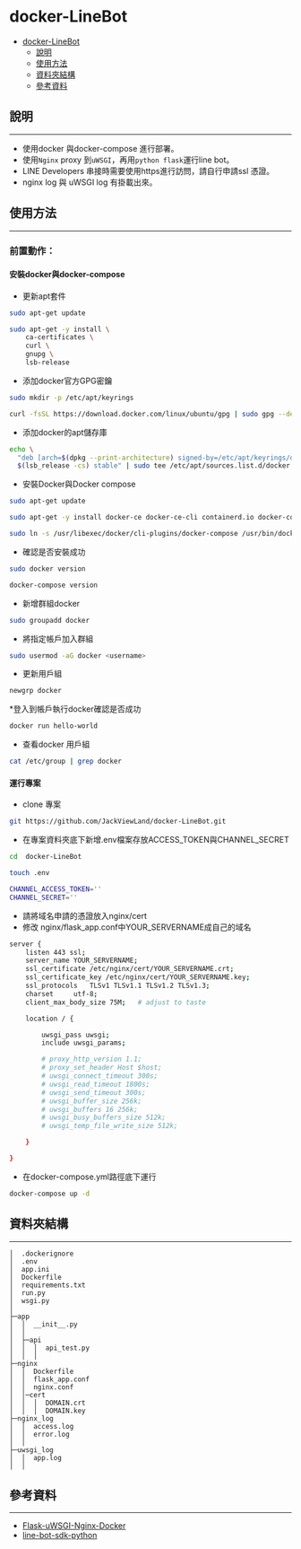 # docker-LineBot

- [docker-LineBot](#docker-LineBot)
  - [說明](#說明)
  - [使用方法](#使用方法)
  - [資料夾結構](#資料夾結構)
  - [參考資料](#參考資料)


## 說明
---
- 使用docker 與docker-compose 進行部署。
- 使用```Nginx``` proxy 到```uWSGI```，再用```python flask```運行line bot。
- LINE Developers 串接時需要使用https進行訪問，請自行申請ssl 憑證。
- nginx log 與 uWSGI log 有掛載出來。

## 使用方法
---
### 前置動作：
#### 安裝docker與docker-compose
* 更新apt套件
```bash
sudo apt-get update
```
```bash
sudo apt-get -y install \
    ca-certificates \
    curl \
    gnupg \
    lsb-release
```

* 添加docker官方GPG密鑰
```bash
sudo mkdir -p /etc/apt/keyrings
```
```bash
curl -fsSL https://download.docker.com/linux/ubuntu/gpg | sudo gpg --dearmor -o /etc/apt/keyrings/docker.gpg
```

* 添加docker的apt儲存庫
```bash
echo \
  "deb [arch=$(dpkg --print-architecture) signed-by=/etc/apt/keyrings/docker.gpg] https://download.docker.com/linux/ubuntu \
  $(lsb_release -cs) stable" | sudo tee /etc/apt/sources.list.d/docker.list > /dev/null
```

* 安裝Docker與Docker compose
```bash
sudo apt-get update
```
```bash
sudo apt-get -y install docker-ce docker-ce-cli containerd.io docker-compose-plugin
```
```bash
sudo ln -s /usr/libexec/docker/cli-plugins/docker-compose /usr/bin/docker-compose
```
* 確認是否安裝成功
```bash
sudo docker version
```
```bash
docker-compose version
```
* 新增群組docker
```bash
sudo groupadd docker
```
* 將指定帳戶加入群組
```bash
sudo usermod -aG docker <username>
```
* 更新用戶組
```bash
newgrp docker
```
*登入到帳戶執行docker確認是否成功
```bash
docker run hello-world
```
* 查看docker 用戶組
```bash
cat /etc/group | grep docker
```

#### 運行專案
* clone 專案
```bash
git https://github.com/JackViewLand/docker-LineBot.git
```
* 在專案資料夾底下新增.env檔案存放ACCESS_TOKEN與CHANNEL_SECRET
```bash
cd  docker-LineBot
```
```bash
touch .env
```
```bash
CHANNEL_ACCESS_TOKEN=''
CHANNEL_SECRET=''
```
* 請將域名申請的憑證放入nginx/cert
* 修改 nginx/flask_app.conf中YOUR_SERVERNAME成自己的域名
``` bash
server {
    listen 443 ssl;
    server_name YOUR_SERVERNAME;
    ssl_certificate /etc/nginx/cert/YOUR_SERVERNAME.crt; 
    ssl_certificate_key /etc/nginx/cert/YOUR_SERVERNAME.key;
    ssl_protocols   TLSv1 TLSv1.1 TLSv1.2 TLSv1.3;
    charset     utf-8;
    client_max_body_size 75M;   # adjust to taste

    location / {

        uwsgi_pass uwsgi;
        include uwsgi_params;

        # proxy_http_version 1.1;
        # proxy_set_header Host $host;
        # uwsgi_connect_timeout 300s;
        # uwsgi_read_timeout 1800s;
        # uwsgi_send_timeout 300s;
        # uwsgi_buffer_size 256k;
        # uwsgi_buffers 16 256k;
        # uwsgi_busy_buffers_size 512k;
        # uwsgi_temp_file_write_size 512k;

    }

}
```
* 在docker-compose.yml路徑底下運行
```bash
docker-compose up -d
```

## 資料夾結構
---
```
│  .dockerignore
│  .env
│  app.ini
│  Dockerfile
│  requirements.txt
│  run.py
│  wsgi.py
│
├─app
│  │  __init__.py
│  │
│  ├─api
│  │  │  api_test.py
│  │  │
├─nginx
│  │  Dockerfile
│  │  flask_app.conf
│  │  nginx.conf
│  │─cert
│  │  │  DOMAIN.crt
│  │  │  DOMAIN.key
├─nginx_log
│  │  access.log
│  │  error.log
│  │
├─uwsgi_log
│  │  app.log
│  │
```

## 參考資料
---
- [Flask-uWSGI-Nginx-Docker](https://github.com/a607ernie/Flask-uWSGI-Nginx-Docker)
- [line-bot-sdk-python](https://github.com/line/line-bot-sdk-python)
